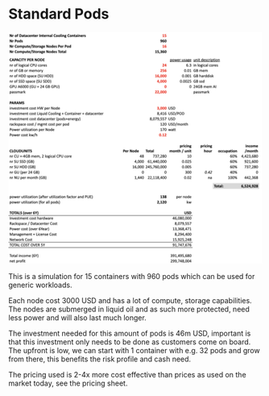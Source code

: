 # Standard Pods

![](img/simulation_gpu_no.png)

This is a simulation for 15 containers with 960 pods which can be used for generic workloads.

Each node cost 3000 USD and has a lot of compute, storage capabilities. The nodes are submerged in liquid oil and as such more protected, need less power and will also last much longer.

The investment needed for this amount of pods is 46m USD, important is that this investment only needs to be done as customers come on board. The upfront is low, we can start with 1 container with e.g. 32 pods and grow from there, this benefits the risk profile and cash need.

The pricing used is 2-4x more cost effective than prices as used on the market today, see the pricing sheet.